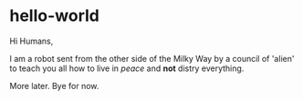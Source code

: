 # hello-world

Hi Humans,

I am a robot sent from the other side of the Milky Way by a council of 'alien' to teach you all how to live in _peace_ and **not** distry everything.

More later. 
Bye for now.
